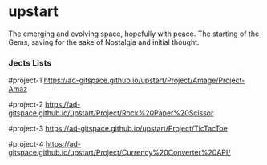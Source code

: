 # upstart
The emerging and evolving space, hopefully with peace.
The starting of the Gems, saving for the sake of Nostalgia and initial thought.


<h3> Jects Lists </h3>

#project-1 https://ad-gitspace.github.io/upstart/Project/Amage/Project-Amaz

#project-2 https://ad-gitspace.github.io/upstart/Project/Rock%20Paper%20Scissor

#project-3 https://ad-gitspace.github.io/upstart/Project/TicTacToe

#project-4 https://ad-gitspace.github.io/upstart/Project/Currency%20Converter%20API/
